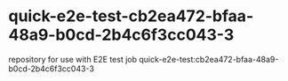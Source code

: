 # quick-e2e-test-cb2ea472-bfaa-48a9-b0cd-2b4c6f3cc043-3
repository for use with E2E test job quick-e2e-test:cb2ea472-bfaa-48a9-b0cd-2b4c6f3cc043-3
